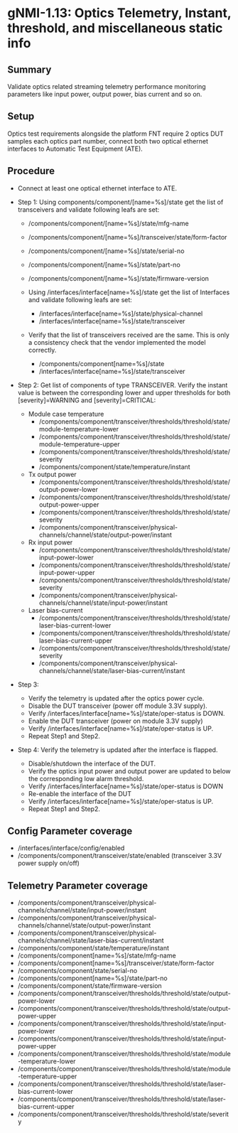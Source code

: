 # gNMI-1.13: Optics Telemetry, Instant, threshold, and miscellaneous static info

## Summary

Validate optics related streaming telemetry performance monitoring parameters
like input power, output power, bias current and so on.

## Setup
Optics test requirements alongside the platform FNT require 2 optics DUT
samples each optics part number, connect both two optical ethernet interfaces
to Automatic Test Equipment (ATE). 


## Procedure

*   Connect at least one optical ethernet interface to ATE.
*   Step 1: Using components/component/[name=%s]/state get the list of transceivers and validate
    following leafs are set:

    *   /components/component/[name=%s]/state/mfg-name
    *   /components/component/[name=%s]/transceiver/state/form-factor
    *   /components/component/[name=%s]/state/serial-no
    *   /components/component/[name=%s]/state/part-no
    *   /components/component/[name=%s]/state/firmware-version

    *   Using /interfaces/interface[name=%s]/state get the list of Interfaces and
        validate following leafs are set:

        *   /interfaces/interface[name=%s]/state/physical-channel
        *   /interfaces/interface[name=%s]/state/transceiver

    *   Verify that the list of transceivers received are the same. This is only a
        consistency check that the vendor implemented the model correctly.

        *   /components/component[name=%s]/state
        *   /interfaces/interface[name=%s]/state/transceiver

*   Step 2: Get list of components of type TRANSCEIVER. Verify the instant value is
    between the corresponding lower and upper thresholds for both
    [severity]=WARNING and [severity]=CRITICAL:
    *   Module case temperature
        *   /components/component/transceiver/thresholds/threshold/state/module-temperature-lower
        *   /components/component/transceiver/thresholds/threshold/state/module-temperature-upper
        *   /components/component/transceiver/thresholds/threshold/state/severity
        *   /components/component/state/temperature/instant
    *   Tx output power
        *   /components/component/transceiver/thresholds/threshold/state/output-power-lower
        *   /components/component/transceiver/thresholds/threshold/state/output-power-upper
        *   /components/component/transceiver/thresholds/threshold/state/severity
        *   /components/component/transceiver/physical-channels/channel/state/output-power/instant
    *   Rx input power
        *   /components/component/transceiver/thresholds/threshold/state/input-power-lower
        *   /components/component/transceiver/thresholds/threshold/state/input-power-upper
        *   /components/component/transceiver/thresholds/threshold/state/severity
        *   /components/component/transceiver/physical-channels/channel/state/input-power/instant
    *   Laser bias-current
        *   /components/component/transceiver/thresholds/threshold/state/laser-bias-current-lower
        *   /components/component/transceiver/thresholds/threshold/state/laser-bias-current-upper
        *   /components/component/transceiver/thresholds/threshold/state/severity
        *   /components/component/transceiver/physical-channels/channel/state/laser-bias-current/instant

* Step 3: 
    *   Verify the telemetry is updated after the optics power cycle.
    *   Disable the DUT transceiver (power off module 3.3V supply).
    *   Verify /interfaces/interface[name=%s]/state/oper-status is DOWN.
    *   Enable the DUT transceiver (power on module 3.3V supply)
    *   Verify /interfaces/interface[name=%s]/state/oper-status is UP.
    *   Repeat Step1 and Step2.

* Step 4: Verify the telemetry is updated after the interface is flapped.
    *   Disable/shutdown the interface of the DUT.
    *   Verify the optics input power and output power are updated to below the corresponding low alarm threshold.
    *   Verify /interfaces/interface[name=%s]/state/oper-status is DOWN
    *   Re-enable the interface of the DUT
    *   Verify /interfaces/interface[name=%s]/state/oper-status is UP.
    *   Repeat Step1 and Step2.

## Config Parameter coverage

*   /interfaces/interface/config/enabled
*   /components/component/transceiver/state/enabled (transceiver 3.3V power supply on/off)

## Telemetry Parameter coverage

*   /components/component/transceiver/physical-channels/channel/state/input-power/instant
*   /components/component/transceiver/physical-channels/channel/state/output-power/instant
*   /components/component/transceiver/physical-channels/channel/state/laser-bias-current/instant
*   /components/component/state/temperature/instant
*   /components/component[name=%s]/state/mfg-name
*   /components/component[name=%s]/transceiver/state/form-factor
*   /components/component/state/serial-no
*   /components/component[name=%s]/state/part-no
*   /components/component/state/firmware-version
*   /components/component/transceiver/thresholds/threshold/state/output-power-lower
*   /components/component/transceiver/thresholds/threshold/state/output-power-upper
*   /components/component/transceiver/thresholds/threshold/state/input-power-lower
*   /components/component/transceiver/thresholds/threshold/state/input-power-upper
*   /components/component/transceiver/thresholds/threshold/state/module-temperature-lower
*   /components/component/transceiver/thresholds/threshold/state/module-temperature-upper
*   /components/component/transceiver/thresholds/threshold/state/laser-bias-current-lower
*   /components/component/transceiver/thresholds/threshold/state/laser-bias-current-upper
*   /components/component/transceiver/thresholds/threshold/state/severity
